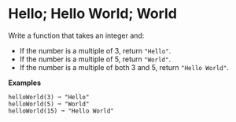 # Hello; Hello World; World

Write a function that takes an integer and:
- If the number is a multiple of 3, return `"Hello"`.
- If the number is a multiple of 5, return `"World"`.
- If the number is a multiple of both 3 and 5, return `"Hello World"`.

**Examples**
```
helloWorld(3) ➞ "Hello"
helloWorld(5) ➞ "World"
helloWorld(15) ➞ "Hello World"
```